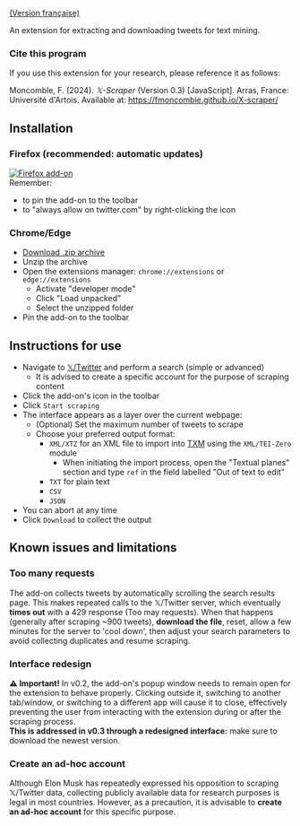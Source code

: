 [(Version française)](https://fmoncomble.github.io/X-scraper/README_fr.html)

An extension for extracting and downloading tweets for text mining.  
  
### Cite this program
If you use this extension for your research, please reference it as follows:  
  
Moncomble, F. (2024). *𝕏-Scraper* (Version 0.3) [JavaScript]. Arras, France: Université d'Artois. Available at: https://fmoncomble.github.io/X-scraper/


## Installation
### Firefox (recommended: automatic updates)
[![Firefox add-on](https://github.com/fmoncomble/Figaro_extractor/assets/59739627/e4df008e-1aac-46be-a216-e6304a65ba97)](https://github.com/fmoncomble/X-scraper/releases/latest/download/x-scraper.xpi)  
Remember:
- to pin the add-on to the toolbar
- to "always allow on twitter.com" by right-clicking the icon

### Chrome/Edge
- [Download .zip archive](https://github.com/fmoncomble/X-scraper/releases/latest/download/x-scraper.zip)
- Unzip the archive
- Open the extensions manager: `chrome://extensions` or `edge://extensions`
  - Activate "developer mode"
  - Click "Load unpacked"
  - Select the unzipped folder
- Pin the add-on to the toolbar
 
## Instructions for use
- Navigate to [𝕏/Twitter](https://twitter.com/search-advanced) and perform a search (simple or advanced)
    - It is advised to create a specific account for the purpose of scraping content
- Click the add-on's icon in the toolbar
- Click `Start scraping`
- The interface appears as a layer over the current webpage:
    - (Optional) Set the maximum number of tweets to scrape
    - Choose your preferred output format:
        - `XML/XTZ` for an XML file to import into [TXM](https://txm.gitpages.huma-num.fr/textometrie/en/index.html) using the `XML/TEI-Zero` module
          - When initiating the import process, open the "Textual planes" section and type `ref` in the field labelled "Out of text to edit"
        - `TXT` for plain text
        - `CSV`
        - `JSON`
- You can abort at any time
- Click `Download` to collect the output 

## Known issues and limitations
### Too many requests
The add-on collects tweets by automatically scrolling the search results page. This makes repeated calls to the 𝕏/Twitter server, which eventually **times out** with a 429 response (Too may requests). When that happens (generally after scraping ~900 tweets), **download the file**, reset, allow a few minutes for the server to 'cool down', then adjust your search parameters to avoid collecting duplicates and resume scraping. 
### Interface redesign
**⚠️ Important!** In v0.2, the add-on's popup window needs to remain open for the extension to behave properly. Clicking outside it, switching to another tab/window, or switching to a different app will cause it to close, effectively preventing the user from interacting with the extension during or after the scraping process.  
**This is addressed in v0.3 through a redesigned interface:** make sure to download the newest version.
### Create an ad-hoc account
Although Elon Musk has repeatedly expressed his opposition to scraping 𝕏/Twitter data, collecting publicly available data for research purposes is legal in most countries. However, as a precaution, it is advisable to **create an ad-hoc account** for this specific purpose. 

